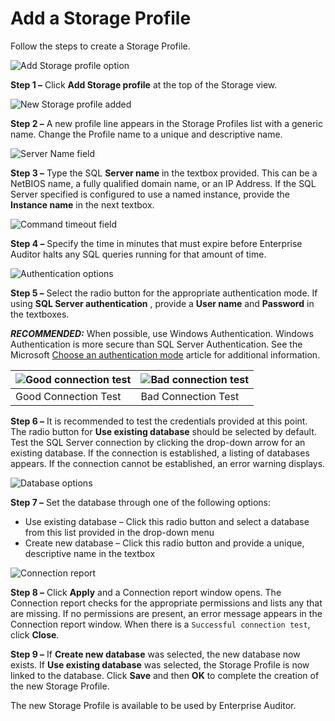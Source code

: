 # Add a Storage Profile

Follow the steps to create a Storage Profile.

![Add Storage profile option](/img/versioned_docs/accessanalyzer_11.6/accessanalyzer/admin/settings/storage/addprofile.webp)

**Step 1 –** Click **Add Storage profile** at the top of the Storage view.

![New Storage profile added](/img/versioned_docs/accessanalyzer_11.6/accessanalyzer/admin/settings/storage/addprofilename.webp)

**Step 2 –** A new profile line appears in the Storage Profiles list with a generic name. Change the
Profile name to a unique and descriptive name.

![Server Name field](/img/versioned_docs/accessanalyzer_11.6/accessanalyzer/admin/settings/storage/addprofileservername.webp)

**Step 3 –** Type the SQL **Server name** in the textbox provided. This can be a NetBIOS name, a
fully qualified domain name, or an IP Address. If the SQL Server specified is configured to use a
named instance, provide the **Instance name** in the next textbox.

![Command timeout field](/img/versioned_docs/accessanalyzer_11.6/accessanalyzer/admin/settings/storage/addprofiletimeout.webp)

**Step 4 –** Specify the time in minutes that must expire before Enterprise Auditor halts any SQL
queries running for that amount of time.

![Authentication options](/img/versioned_docs/accessanalyzer_11.6/accessanalyzer/admin/settings/storage/addprofileauthentication.webp)

**Step 5 –** Select the radio button for the appropriate authentication mode. If using **SQL Server
authentication** , provide a **User name** and **Password** in the textboxes.

**_RECOMMENDED:_** When possible, use Windows Authentication. Windows Authentication is more secure
than SQL Server Authentication. See the Microsoft
[Choose an authentication mode](https://learn.microsoft.com/en-us/sql/relational-databases/security/choose-an-authentication-mode) article
for additional information.

| ![Good connection test](/img/versioned_docs/accessanalyzer_11.6/accessanalyzer/admin/settings/storage/addprofilegoodconnection.webp) | ![Bad connection test](/img/versioned_docs/accessanalyzer_11.6/accessanalyzer/admin/settings/storage/addprofilebadconnection.webp) |
| ----------------------------------------------------------------------------------------------------------------------------------------- | --------------------------------------------------------------------------------------------------------------------------------------- |
| Good Connection Test                                                                                                                      | Bad Connection Test                                                                                                                     |

**Step 6 –** It is recommended to test the credentials provided at this point. The radio button for
**Use existing database** should be selected by default. Test the SQL Server connection by clicking
the drop-down arrow for an existing database. If the connection is established, a listing of
databases appears. If the connection cannot be established, an error warning displays.

![Database options](/img/versioned_docs/accessanalyzer_11.6/accessanalyzer/admin/settings/storage/addprofiledatabase.webp)

**Step 7 –** Set the database through one of the following options:

- Use existing database – Click this radio button and select a database from this list provided in
  the drop-down menu
- Create new database – Click this radio button and provide a unique, descriptive name in the
  textbox

![Connection report](/img/versioned_docs/accessanalyzer_11.6/accessanalyzer/install/application/connectionreport.webp)

**Step 8 –** Click **Apply** and a Connection report window opens. The Connection report checks for
the appropriate permissions and lists any that are missing. If no permissions are present, an error
message appears in the Connection report window. When there is a `Successful connection test`, click
**Close**.

**Step 9 –** If **Create new database** was selected, the new database now exists. If **Use existing
database** was selected, the Storage Profile is now linked to the database. Click **Save** and then
**OK** to complete the creation of the new Storage Profile.

The new Storage Profile is available to be used by Enterprise Auditor.
